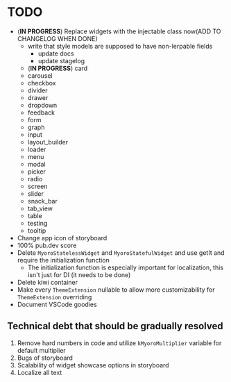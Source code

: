 # TODO

- (**IN PROGRESS**) Replace widgets with the injectable class now(ADD TO CHANGELOG WHEN DONE)
  - write that style models are supposed to have non-lerpable fields
    - update docs
    - update stagelog
  - (**IN PROGRESS**) card
  - carousel
  - checkbox
  - divider
  - drawer
  - dropdown
  - feedback
  - form
  - graph
  - input
  - layout_builder
  - loader
  - menu
  - modal
  - picker
  - radio
  - screen
  - slider
  - snack_bar
  - tab_view
  - table
  - testing
  - tooltip
- Change app icon of storyboard
- 100% pub.dev score
- Delete `MyoroStatelessWidget` and `MyoroStatefulWidget` and use getIt and require the initialization function
  - The initialization function is especially important for localization, this isn't just for DI (it needs to be done)
- Delete kiwi container
- Make every `ThemeExtension` nullable to allow more customizability for `ThemeExtension` overriding
- Document VSCode goodies

## Technical debt that should be gradually resolved

1. Remove hard numbers in code and utilize `kMyoroMultiplier` variable for default multiplier
2. Bugs of storyboard
3. Scalability of widget showcase options in storyboard
4. Localize all text
